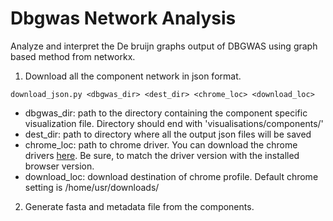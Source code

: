 # Dbgwas Network Analysis
Analyze and interpret the De bruijn graphs output of DBGWAS using graph based method from networkx.

1. Download all the component network in json format.

  `download_json.py <dbgwas_dir> <dest_dir> <chrome_loc> <download_loc>`
  
   - dbgwas_dir: path to the directory containing the component specific visualization file. Directory should end with 'visualisations/components/'
   - dest_dir: path to directory where all the output json files will be saved
   - chrome_loc: path to chrome driver. You can download the chrome drivers [here](https://chromedriver.chromium.org/downloads). Be sure, to match the driver version with the installed browser version.
   - download_loc: download destination of chrome profile. Default chrome setting is /home/usr/downloads/

2. Generate fasta and metadata file from the components. 
